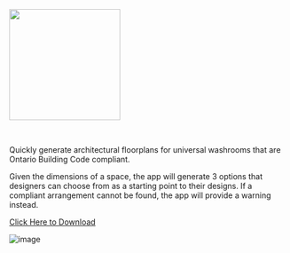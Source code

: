 <img src="https://github.com/sparkbird-wzmh/universal-washrooms/assets/132709762/a60bda40-3025-4059-ac54-de531874f494" width="200">

&nbsp;

Quickly generate architectural floorplans for universal washrooms that are Ontario Building Code compliant.


Given the dimensions of a space, the app will generate 3 options that designers can choose from as a starting point to their designs. If a compliant arrangement cannot be found, the app will provide a warning instead.

[Click Here to Download](https://github.com/sparkbird-wzmh/universal-washrooms/releases/download/1.0/Universal.Washrooms.App.exe)

![image](https://github.com/sparkbird-wzmh/universal-washrooms/assets/132709762/2f100395-7020-4009-b161-28e151a4b648)
